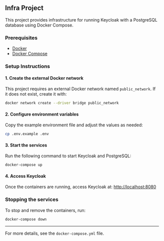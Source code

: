 ## Infra Project

This project provides infrastructure for running Keycloak with a PostgreSQL database using Docker Compose.

### Prerequisites

- [Docker](https://docs.docker.com/get-docker/)
- [Docker Compose](https://docs.docker.com/compose/install/)

### Setup Instructions

#### 1. Create the external Docker network

This project requires an external Docker network named `public_network`. If it does not exist, create it with:

```sh
docker network create --driver bridge public_network
```

#### 2. Configure environment variables

Copy the example environment file and adjust the values as needed:

```sh
cp .env.example .env
```

#### 3. Start the services

Run the following command to start Keycloak and PostgreSQL:

```sh
docker-compose up
```

#### 4. Access Keycloak

Once the containers are running, access Keycloak at: [http://localhost:8080](http://localhost:8080)

### Stopping the services

To stop and remove the containers, run:

```sh
docker-compose down
```

---

For more details, see the `docker-compose.yml` file.
